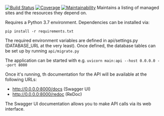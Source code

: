[![Build Status](https://travis-ci.com/bluebirdio/improbable-sites.svg?branch=master)](https://travis-ci.com/bluebirdio/improbable-sites)
[![Coverage](https://img.shields.io/codecov/c/github/bluebirdio/improbable-sites)](https://codecov.io/gh/bluebirdio/improbable-sites)
[![Maintainability](https://api.codeclimate.com/v1/badges/a99a88d28ad37a79dbf6/maintainability)](https://codeclimate.com/github/codeclimate/codeclimate/maintainability)
Maintains a listing of managed sites and the resources they depend on.

Requires a Python 3.7 environment. Dependencies can be installed via:

`pip install -r requirements.txt`

The required environment variables are defined in api/settings.py (DATABASE_URL at the very least). Once defined, the
database tables can be set up by running `api/migrate.py`

The application can be started with e.g. `uvicorn main:api --host 0.0.0.0 --port 8000`

Once it's running, th documentation for the API will be available at the following URLs:

* http://0.0.0.0:8000/docs (Swagger UI)
* http://0.0.0.0:8000/redoc (ReDoc)

The Swagger UI documentation allows you to make API calls via its web interface.
